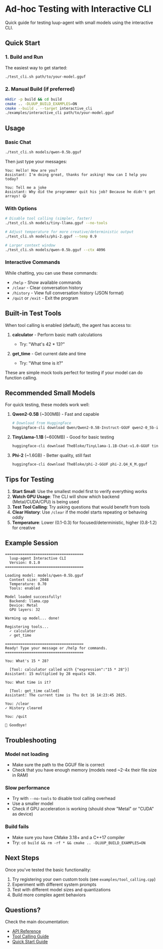 # Ad-hoc Testing with Interactive CLI

Quick guide for testing luup-agent with small models using the interactive CLI.

## Quick Start

### 1. Build and Run

The easiest way to get started:

```bash
./test_cli.sh path/to/your-model.gguf
```

### 2. Manual Build (if preferred)

```bash
mkdir -p build && cd build
cmake .. -DLUUP_BUILD_EXAMPLES=ON
cmake --build . --target interactive_cli
./examples/interactive_cli path/to/your-model.gguf
```

## Usage

### Basic Chat

```bash
./test_cli.sh models/qwen-0.5b.gguf
```

Then just type your messages:
```
You: Hello! How are you?
Assistant: I'm doing great, thanks for asking! How can I help you today?

You: Tell me a joke
Assistant: Why did the programmer quit his job? Because he didn't get arrays! 😄
```

### With Options

```bash
# Disable tool calling (simpler, faster)
./test_cli.sh models/tiny-llama.gguf --no-tools

# Adjust temperature for more creative/deterministic output
./test_cli.sh models/phi-2.gguf --temp 0.9

# Larger context window
./test_cli.sh models/qwen-0.5b.gguf --ctx 4096
```

### Interactive Commands

While chatting, you can use these commands:

- `/help` - Show available commands
- `/clear` - Clear conversation history
- `/history` - View full conversation history (JSON format)
- `/quit` or `/exit` - Exit the program

## Built-in Test Tools

When tool calling is enabled (default), the agent has access to:

1. **calculator** - Perform basic math calculations
   - Try: "What's 42 * 13?"
   
2. **get_time** - Get current date and time
   - Try: "What time is it?"

These are simple mock tools perfect for testing if your model can do function calling.

## Recommended Small Models

For quick testing, these models work well:

1. **Qwen2-0.5B** (~300MB) - Fast and capable
   ```bash
   # Download from HuggingFace
   huggingface-cli download Qwen/Qwen2-0.5B-Instruct-GGUF qwen2-0_5b-instruct-q4_k_m.gguf
   ```

2. **TinyLlama-1.1B** (~600MB) - Good for basic testing
   ```bash
   huggingface-cli download TheBloke/TinyLlama-1.1B-Chat-v1.0-GGUF tinyllama-1.1b-chat-v1.0.Q4_K_M.gguf
   ```

3. **Phi-2** (~1.6GB) - Better quality, still fast
   ```bash
   huggingface-cli download TheBloke/phi-2-GGUF phi-2.Q4_K_M.gguf
   ```

## Tips for Testing

1. **Start Small**: Use the smallest model first to verify everything works
2. **Watch GPU Usage**: The CLI will show which backend (Metal/CUDA/CPU) is being used
3. **Test Tool Calling**: Try asking questions that would benefit from tools
4. **Clear History**: Use `/clear` if the model starts repeating or behaving oddly
5. **Temperature**: Lower (0.1-0.3) for focused/deterministic, higher (0.8-1.2) for creative

## Example Session

```
====================================
  luup-agent Interactive CLI
  Version: 0.1.0
====================================

Loading model: models/qwen-0.5b.gguf
  Context size: 2048
  Temperature: 0.70
  Tools: enabled

Model loaded successfully!
  Backend: llama.cpp
  Device: Metal
  GPU layers: 32

Warming up model... done!

Registering tools...
  ✓ calculator
  ✓ get_time

====================================
Ready! Type your message or /help for commands.
====================================

You: What's 15 * 28?

  [Tool: calculator called with {"expression":"15 * 28"}]
Assistant: 15 multiplied by 28 equals 420.

You: What time is it?

  [Tool: get_time called]
Assistant: The current time is Thu Oct 16 14:23:45 2025.

You: /clear
✓ History cleared

You: /quit

👋 Goodbye!
```

## Troubleshooting

### Model not loading
- Make sure the path to the GGUF file is correct
- Check that you have enough memory (models need ~2-4x their file size in RAM)

### Slow performance
- Try with `--no-tools` to disable tool calling overhead
- Use a smaller model
- Check if GPU acceleration is working (should show "Metal" or "CUDA" as device)

### Build fails
- Make sure you have CMake 3.18+ and a C++17 compiler
- Try: `cd build && rm -rf * && cmake .. -DLUUP_BUILD_EXAMPLES=ON`

## Next Steps

Once you've tested the basic functionality:

1. Try registering your own custom tools (see `examples/tool_calling.cpp`)
2. Experiment with different system prompts
3. Test with different model sizes and quantizations
4. Build more complex agent behaviors

## Questions?

Check the main documentation:
- [API Reference](docs/api_reference.md)
- [Tool Calling Guide](docs/tool_calling_guide.md)
- [Quick Start Guide](docs/quickstart.md)


